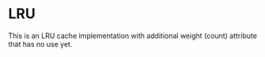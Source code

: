 # LRU

This is an LRU cache implementation with additional weight (count) attribute that has no use yet.